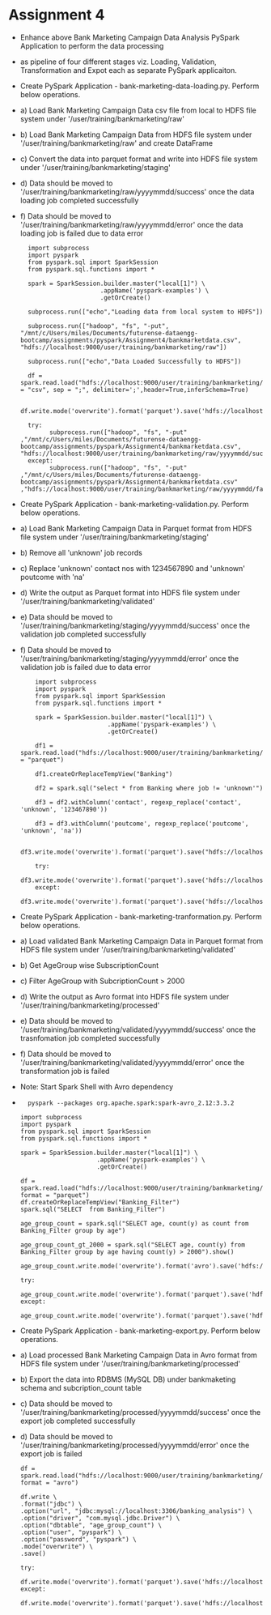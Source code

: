 # Assignment 4

- Enhance above Bank Marketing Campaign Data Analysis PySpark Application to perform the data processing
- as pipeline of four different stages viz. Loading, Validation, Transformation and Expot each as separate PySpark applicaiton.

- Create PySpark Application - bank-marketing-data-loading.py. Perform below operations.

 - 	a) Load Bank Marketing Campaign Data csv file from local to HDFS file system under '/user/training/bankmarketing/raw'
 - 	b) Load Bank Marketing Campaign Data from HDFS file system under '/user/training/bankmarketing/raw' and create DataFrame
 - 	c) Convert the data into parquet format and write into HDFS file system under '/user/training/bankmarketing/staging'
 - 	d) Data should be moved to '/user/training/bankmarketing/raw/yyyymmdd/success' once the data loading job completed successfully
 - 	f) Data should be moved to '/user/training/bankmarketing/raw/yyyymmdd/error' once the data loading job is failed due to data error
  
          import subprocess
          import pyspark
          from pyspark.sql import SparkSession
          from pyspark.sql.functions import *

          spark = SparkSession.builder.master("local[1]") \
                              .appName('pyspark-examples') \
                              .getOrCreate()

          subprocess.run(["echo","Loading data from local system to HDFS"])

          subprocess.run(["hadoop", "fs", "-put",  "/mnt/c/Users/miles/Documents/futurense-dataengg-bootcamp/assignments/pyspark/Assignment4/bankmarketdata.csv", "hdfs://localhost:9000/user/training/bankmarketing/raw"])

          subprocess.run(["echo","Data Loaded Successfully to HDFS"])

          df = spark.read.load("hdfs://localhost:9000/user/training/bankmarketing/raw/bankmarketdata.csv",format = "csv", sep = ";", delimiter=';',header=True,inferSchema=True)

          df.write.mode('overwrite').format('parquet').save('hdfs://localhost:9000/user/training/bankmarketing/staging')

          try:
                subprocess.run(["hadoop", "fs", "-put" ,"/mnt/c/Users/miles/Documents/futurense-dataengg-bootcamp/assignments/pyspark/Assignment4/bankmarketdata.csv", "hdfs://localhost:9000/user/training/bankmarketing/raw/yyyymmdd/success"])
          except:
                subprocess.run(["hadoop", "fs", "-put" ,"/mnt/c/Users/miles/Documents/futurense-dataengg-bootcamp/assignments/pyspark/Assignment4/bankmarketdata.csv" ,"hdfs://localhost:9000/user/training/bankmarketing/raw/yyyymmdd/failure"])


- 	Create PySpark Application - bank-marketing-validation.py. Perform below operations.
- 	a) Load Bank Marketing Campaign Data in Parquet format from HDFS file system under '/user/training/bankmarketing/staging'
- 	b) Remove all 'unknown' job records 
- 	c) Replace 'unknown' contact nos with 1234567890 and 'unknown' poutcome with 'na'
- 	d) Write the output as Parquet format into HDFS file system under '/user/training/bankmarketing/validated'
- 	e) Data should be moved to '/user/training/bankmarketing/staging/yyyymmdd/success' once the validation job completed successfully
- 	f) Data should be moved to '/user/training/bankmarketing/staging/yyyymmdd/error' once the validation job is failed due to data error


            import subprocess
            import pyspark
            from pyspark.sql import SparkSession
            from pyspark.sql.functions import *

            spark = SparkSession.builder.master("local[1]") \
                                .appName('pyspark-examples') \
                                .getOrCreate()

            df1 = spark.read.load("hdfs://localhost:9000/user/training/bankmarketing/staging",format = "parquet")

            df1.createOrReplaceTempView("Banking")

            df2 = spark.sql("select * from Banking where job != 'unknown'")

            df3 = df2.withColumn('contact', regexp_replace('contact', 'unknown', '123467890'))

            df3 = df3.withColumn('poutcome', regexp_replace('poutcome', 'unknown', 'na'))

            df3.write.mode('overwrite').format('parquet').save("hdfs://localhost:9000/user/training/bankmarketing/validated")

            try:
              df3.write.mode('overwrite').format('parquet').save('hdfs://localhost:9000/user/training/bankmarketing/staging/yyyymmdd/success')
            except:
              df3.write.mode('overwrite').format('parquet').save('hdfs://localhost:9000/user/training/bankmarketing/staging/yyyymmdd/failure')
 
- Create PySpark Application - bank-marketing-tranformation.py. Perform below operations.
- 	a) Load validated Bank Marketing Campaign Data in Parquet format from HDFS file system under '/user/training/bankmarketing/validated'
- 	b) Get AgeGroup wise SubscriptionCount
- 	c) Filter AgeGroup with SubcriptionCount > 2000 
-	 d) Write the output as Avro format into HDFS file system under '/user/training/bankmarketing/processed'
- 	e) Data should be moved to '/user/training/bankmarketing/validated/yyyymmdd/success' once the trasnfomation job completed successfully
- 	f) Data should be moved to '/user/training/bankmarketing/validated/yyyymmdd/error' once the transformation job is failed
 
- Note: Start Spark Shell with Avro dependency
-       pyspark --packages org.apache.spark:spark-avro_2.12:3.3.2
 
      import subprocess
      import pyspark
      from pyspark.sql import SparkSession
      from pyspark.sql.functions import *

      spark = SparkSession.builder.master("local[1]") \
                           .appName('pyspark-examples') \
                           .getOrCreate()
 
      df = spark.read.load("hdfs://localhost:9000/user/training/bankmarketing/validated", format = "parquet")
      df.createOrReplaceTempView("Banking_Filter")
      spark.sql("SELECT  from Banking_Filter")
       
      age_group_count = spark.sql("SELECT age, count(y) as count from Banking_Filter group by age")
       
      age_group_count_gt_2000 = spark.sql("SELECT age, count(y) from Banking_Filter group by age having count(y) > 2000").show()
       
      age_group_count.write.mode('overwrite').format('avro').save('hdfs://localhost:9000/user/training/bankmarketing/processed')
       
      try:
       age_group_count.write.mode('overwrite').format('parquet').save('hdfs://localhost:9000/user/training/bankmarketing/processed/yyyymmdd/success')
      except:
       age_group_count.write.mode('overwrite').format('parquet').save('hdfs://localhost:9000/user/training/bankmarketing/processed/yyyymmdd/failure')
 
 
- Create PySpark Application - bank-marketing-export.py. Perform below operations.
- a) Load processed Bank Marketing Campaign Data in Avro format from HDFS file system under '/user/training/bankmarketing/processed'
- b) Export the data into RDBMS (MySQL DB) under bankmaketing schema and subcription_count table
- c) Data should be moved to '/user/training/bankmarketing/processed/yyyymmdd/success' once the export job completed successfully
- d) Data should be moved to '/user/training/bankmarketing/processed/yyyymmdd/error' once the export job is failed

      df = spark.read.load("hdfs://localhost:9000/user/training/bankmarketing/processed", format = "avro")
      
      df.write \
      .format("jdbc") \
      .option("url", "jdbc:mysql://localhost:3306/banking_analysis") \
      .option("driver", "com.mysql.jdbc.Driver") \
      .option("dbtable", "age_group_count") \
      .option("user", "pyspark") \
      .option("password", "pyspark") \
      .mode("overwrite") \
      .save()
      
      try:
       df.write.mode('overwrite').format('parquet').save('hdfs://localhost:9000/user/training/bankmarketing/processed/yyyymmdd/success')
      except:
       df.write.mode('overwrite').format('parquet').save('hdfs://localhost:9000/user/training/bankmarketing/processed/yyyymmdd/failure')
 
